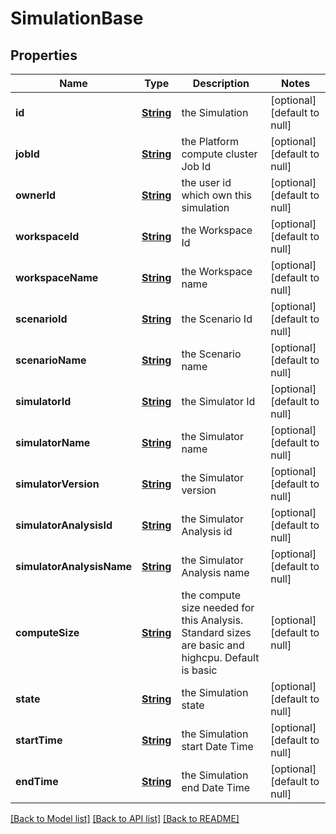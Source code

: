 # SimulationBase
## Properties

Name | Type | Description | Notes
------------ | ------------- | ------------- | -------------
**id** | [**String**](string.md) | the Simulation | [optional] [default to null]
**jobId** | [**String**](string.md) | the Platform compute cluster Job Id | [optional] [default to null]
**ownerId** | [**String**](string.md) | the user id which own this simulation | [optional] [default to null]
**workspaceId** | [**String**](string.md) | the Workspace Id | [optional] [default to null]
**workspaceName** | [**String**](string.md) | the Workspace name | [optional] [default to null]
**scenarioId** | [**String**](string.md) | the Scenario Id | [optional] [default to null]
**scenarioName** | [**String**](string.md) | the Scenario name | [optional] [default to null]
**simulatorId** | [**String**](string.md) | the Simulator Id | [optional] [default to null]
**simulatorName** | [**String**](string.md) | the Simulator name | [optional] [default to null]
**simulatorVersion** | [**String**](string.md) | the Simulator version | [optional] [default to null]
**simulatorAnalysisId** | [**String**](string.md) | the Simulator Analysis id | [optional] [default to null]
**simulatorAnalysisName** | [**String**](string.md) | the Simulator Analysis name | [optional] [default to null]
**computeSize** | [**String**](string.md) | the compute size needed for this Analysis. Standard sizes are basic and highcpu. Default is basic | [optional] [default to null]
**state** | [**String**](string.md) | the Simulation state | [optional] [default to null]
**startTime** | [**String**](string.md) | the Simulation start Date Time | [optional] [default to null]
**endTime** | [**String**](string.md) | the Simulation end Date Time | [optional] [default to null]

[[Back to Model list]](../README.md#documentation-for-models) [[Back to API list]](../README.md#documentation-for-api-endpoints) [[Back to README]](../README.md)

